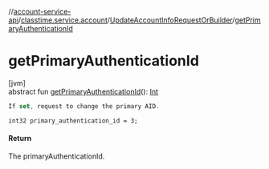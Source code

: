 //[account-service-api](../../../index.md)/[classtime.service.account](../index.md)/[UpdateAccountInfoRequestOrBuilder](index.md)/[getPrimaryAuthenticationId](get-primary-authentication-id.md)

# getPrimaryAuthenticationId

[jvm]\
abstract fun [getPrimaryAuthenticationId](get-primary-authentication-id.md)(): [Int](https://kotlinlang.org/api/latest/jvm/stdlib/kotlin/-int/index.html)

```kotlin
If set, request to change the primary AID.

```
`int32 primary_authentication_id = 3;`

#### Return

The primaryAuthenticationId.
